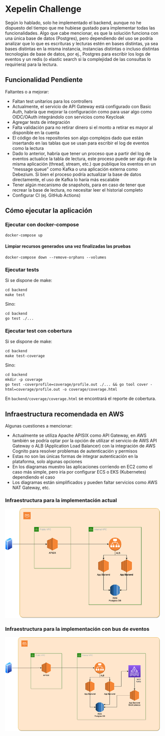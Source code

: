 # Xepelin Challenge

Según lo hablado, solo he implementado el backend, aunque no he dispuesto del tiempo que me hubiese gustado para implementar
todas las funcionalidades.
Algo que cabe mencionar, es que la solución funciona con una única base de datos (Postgres), pero dependiendo del uso se podría analizar que lo
que es escrituras y lecturas estén en bases distintas, ya sea bases distintas en la misma instancia, instancias distintas o incluso distintas tecnologías
de base de datos, por ej., Postgres para escribir los logs de eventos y un redis (o elastic search si la complejidad de las consultas lo requiriera) para la lectura.


## Funcionalidad Pendiente

Faltantes o a mejorar:
- Faltan test unitarios para los controllers
- Actualmente, el servicio de API Gateway está configurado con Basic Auth, habría que mejorar la configuración como para usar algo como OIDC/OAuth
  integrándolo con servicios como Keycloak
- Agregar tests de integración
- Falta validación para no retirar dinero si el monto a retirar es mayor al disponible en la cuenta
- El código de los repositories son algo complejos dado que están insertando en las tablas que se usan para escribir el log de eventos como la lectura
- Dado lo anterior, habría que tener un proceso que a partir del log de eventos actualice la tabla de lectura,
  este proceso puede ser algo de la misma aplicación (thread, stream, etc.) que publique los eventos en un "message queue" como Kafka o
  una aplicación externa como Debezium. Si bien el proceso podría actualizar la base de datos directamente, el uso de Kafka lo haría más escalable
- Tener algún mecanismo de snapshots, para en caso de tener que recrear la base de lectura, no necesitar leer el historial completo
- Configurar CI (ej. GitHub Actions)


## Cómo ejecutar la aplicación

### Ejecutar con docker-compose

```shell
docker-compose up
```

#### Limpiar recursos generados una vez finalizadas las pruebas

```shell
docker-compose down --remove-orphans --volumes
```

### Ejecutar tests

Si se dispone de make:
```shell
cd backend
make test
```

Sino:
```shell
cd backend
go test ./...
```

### Ejecutar test con cobertura

Si se dispone de make:
```shell
cd backend
make test-coverage
```

Sino:
```shell
cd backend
mkdir -p coverage
go test -coverprofile=coverage/profile.out ./... && go tool cover -html=coverage/profile.out -o coverage/coverage.html
```

En `backend/coverage/coverage.html` se encontrará el reporte de cobertura.


## Infraestructura recomendada en AWS

Algunas cuestiones a mencionar:
- Actualmente se utiliza Apache APISIX como API Gateway, en AWS también se podría optar por la opción de utilizar el servicio de AWS API Gateway
  o ALB (Application Load Balancer) con la integración de AWS Cognito para resolver problemas de autenticación y permisos
- Estas no son las únicas formas de integrar autenticación en la plataforma, solo algunas opciones
- En los diagramas muestro las aplicaciones corriendo en EC2 como el caso más simple, pero iría por configurar ECS o EKS (Kubernetes) dependiendo el caso
- Los diagramas están simplificados y pueden faltar servicios como AWS NAT Gateway, etc.


### Infraestructura para la implementación actual

![Arch-Current](./docs/xepelin-challenge-arch-current.png)

### Infraestructura para la implementación con bus de eventos

![Arch-Expected](./docs/xepelin-challenge-arch-expected.png)
